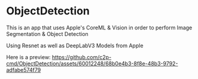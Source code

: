 # ObjectDetection
This is an app that uses Apple's CoreML & Vision in order to perform Image Segmentation & Object Detection

Using Resnet as well as DeepLabV3 Models from Apple


Here is a preview:
https://github.com/c2p-cmd/ObjectDetection/assets/60012248/68b0e4b3-8f8e-48b3-9792-adfabe574f79
